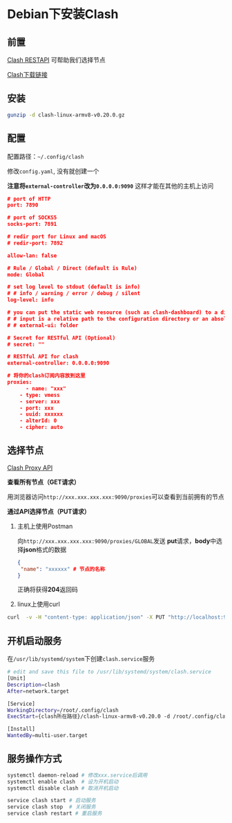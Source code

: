 # Debian下安装Clash

## 前置

[Clash RESTAPI](https://clash.gitbook.io/doc/restful-api) 可帮助我们选择节点

[Clash下载链接](https://github.com/Dreamacro/clash/releases/download/v0.20.0/clash-linux-armv8-v0.20.0.gz)

## 安装

```bash
gunzip -d clash-linux-armv8-v0.20.0.gz
```

## 配置

配置路径：`~/.config/clash`

修改`config.yaml`, 没有就创建一个

**注意将`external-controller`改为`0.0.0.0:9090`** 这样才能在其他的主机上访问

```json
# port of HTTP
port: 7890

# port of SOCKS5
socks-port: 7891

# redir port for Linux and macOS
# redir-port: 7892

allow-lan: false

# Rule / Global / Direct (default is Rule)
mode: Global

# set log level to stdout (default is info)
# # info / warning / error / debug / silent
log-level: info

# you can put the static web resource (such as clash-dashboard) to a directory, and clash would serve in `${API}/ui`
# # input is a relative path to the configuration directory or an absolute path
# # external-ui: folder

# Secret for RESTful API (Optional)
# secret: ""

# RESTful API for clash
external-controller: 0.0.0.0:9090

# 将你的clash订阅内容放到这里
proxies:
	  - name: "xxx"
    - type: vmess 
    - server: xxx
    - port: xxx
    - uuid: xxxxxx 
    - alterId: 0 
    - cipher: auto
```

## 选择节点

[Clash Proxy API](https://clash.gitbook.io/doc/restful-api/proxies)

**查看所有节点（GET请求）**

用浏览器访问`http://xxx.xxx.xxx.xxx:9090/proxies`可以查看到当前拥有的节点

**通过API选择节点（PUT请求）**

1. 主机上使用Postman

   向`http://xxx.xxx.xxx.xxx:9090/proxies/GLOBAL`发送 **put**请求，**body**中选择**json**格式的数据

   ```json
   {
   	"name": "xxxxxx" # 节点的名称
   }
   ```

   正确将获得**204**返回码

2. linux上使用curl

```bash
curl  -v -H "content-type: application/json" -X PUT "http://localhost:9090/proxies/GLOBAL" -d '{"name": "xxxxx"}'
```

## 开机启动服务

在`/usr/lib/systemd/system`下创建`clash.service`服务

```bash
# edit and save this file to /usr/lib/systemd/system/clash.service
[Unit]
Description=clash
After=network.target

[Service]
WorkingDirectory=/root/.config/clash
ExecStart={clash所在路径}/clash-linux-armv8-v0.20.0 -d /root/.config/clash

[Install]
WantedBy=multi-user.target
```

## 服务操作方式

```bash
systemctl daemon-reload # 修改xxx.service后调用
systemctl enable clash  # 设为开机启动
systemctl disable clash # 取消开机启动

service clash start # 启动服务
service clash stop  # 关闭服务
service clash restart # 重启服务
```





